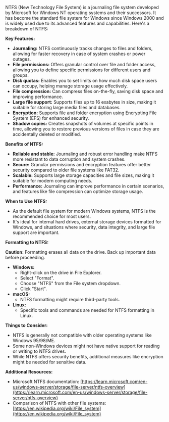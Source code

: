 NTFS (New Technology File System) is a journaling file system developed by Microsoft for Windows NT operating systems and their successors. It has become the standard file system for Windows since Windows 2000 and is widely used due to its advanced features and capabilities. Here's a breakdown of NTFS:

**Key Features:**

- **Journaling:** NTFS continuously tracks changes to files and folders, allowing for faster recovery in case of system crashes or power outages.
- **File permissions:** Offers granular control over file and folder access, allowing you to define specific permissions for different users and groups.
- **Disk quotas:** Enables you to set limits on how much disk space users can occupy, helping manage storage usage effectively.
- **File compression:** Can compress files on-the-fly, saving disk space and improving performance.
- **Large file support:** Supports files up to 16 exabytes in size, making it suitable for storing large media files and databases.
- **Encryption:** Supports file and folder encryption using Encrypting File System (EFS) for enhanced security.
- **Shadow copies:** Creates snapshots of volumes at specific points in time, allowing you to restore previous versions of files in case they are accidentally deleted or modified.

**Benefits of NTFS:**

- **Reliable and stable:** Journaling and robust error handling make NTFS more resistant to data corruption and system crashes.
- **Secure:** Granular permissions and encryption features offer better security compared to older file systems like FAT32.
- **Scalable:** Supports large storage capacities and file sizes, making it suitable for modern computing needs.
- **Performance:** Journaling can improve performance in certain scenarios, and features like file compression can optimize storage usage.

**When to Use NTFS:**

- As the default file system for modern Windows systems, NTFS is the recommended choice for most users.
- It's ideal for internal hard drives, external storage devices formatted for Windows, and situations where security, data integrity, and large file support are important.

**Formatting to NTFS:**

**Caution:** Formatting erases all data on the drive. Back up important data before proceeding.

- **Windows:**
    - Right-click on the drive in File Explorer.
    - Select "Format".
    - Choose "NTFS" from the File system dropdown.
    - Click "Start".
- **macOS:**
    - NTFS formatting might require third-party tools.
- **Linux:**
    - Specific tools and commands are needed for NTFS formatting in Linux.

**Things to Consider:**

- NTFS is generally not compatible with older operating systems like Windows 95/98/ME.
- Some non-Windows devices might not have native support for reading or writing to NTFS drives.
- While NTFS offers security benefits, additional measures like encryption might be needed for sensitive data.

**Additional Resources:**

- Microsoft NTFS documentation: [https://learn.microsoft.com/en-us/windows-server/storage/file-server/ntfs-overview](https://learn.microsoft.com/en-us/windows-server/storage/file-server/ntfs-overview)
- Comparison of NTFS with other file systems: [https://en.wikipedia.org/wiki/File_system](https://en.wikipedia.org/wiki/File_system)